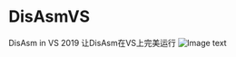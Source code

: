 # DisAsmVS
DisAsm in VS 2019
让DisAsm在VS上完美运行
![Image text](https://raw.githubusercontent.com/wjhwjhn/DisAsmVS/master/readme.png)

